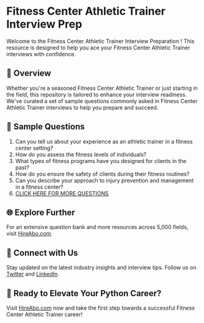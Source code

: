 # Fitness Center Athletic Trainer Interview Prep

Welcome to the Fitness Center Athletic Trainer Interview Preparation ! This resource is designed to help you ace your Fitness Center Athletic Trainer interviews with confidence.

## 🚀 Overview

Whether you're a seasoned Fitness Center Athletic Trainer or just starting in the field, this repository is tailored to enhance your interview readiness. We've curated a set of sample questions commonly asked in Fitness Center Athletic Trainer interviews to help you prepare and succeed.

## 📝 Sample Questions

1. Can you tell us about your experience as an athletic trainer in a fitness center setting?
2. How do you assess the fitness levels of individuals?
3. What types of fitness programs have you designed for clients in the past?
4. How do you ensure the safety of clients during their fitness routines?
5. Can you describe your approach to injury prevention and management in a fitness center?
6. [CLICK HERE FOR MORE QUESTIONS](https://hireabo.com/job/15_3_17/Fitness%20Center%20Athletic%20Trainer)

## 🌐 Explore Further

For an extensive question bank and more resources across 5,000 fields, visit [HireAbo.com](https://www.hireabo.com).

## 📱 Connect with Us

Stay updated on the latest industry insights and interview tips. Follow us on [Twitter](https://twitter.com/hireabo) and [LinkedIn](https://www.linkedin.com/in/hire-abo-3609972a8/).

## 🚀 Ready to Elevate Your Python Career?

Visit [HireAbo.com](https://www.hireabo.com) now and take the first step towards a successful Fitness Center Athletic Trainer career!